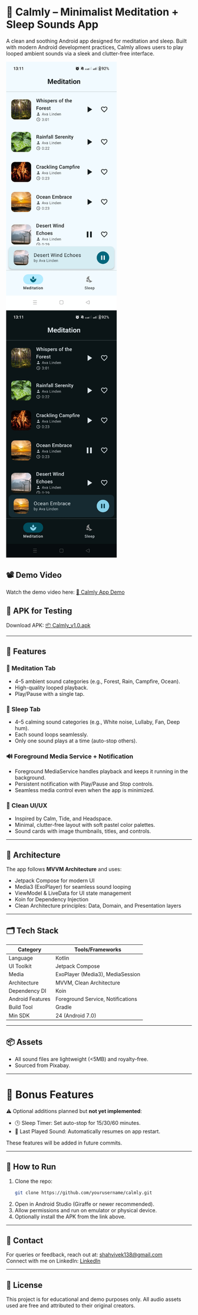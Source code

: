 # 🌿 Calmly – Minimalist Meditation + Sleep Sounds App

A clean and soothing Android app designed for meditation and sleep. Built with modern Android development practices, Calmly allows users to play looped ambient sounds via a sleek and clutter-free interface.


<img src="assets/light_mode.jpg" alt="Calmly Light Mode Screenshot" width="300" style="margin-right: 10px;" />
<img src="assets/dark_mode.jpg" alt="Calmly Dark Mode Screenshot" width="300" />




## 📽 Demo Video

Watch the demo video here: [🎥 Calmly App Demo](https://drive.google.com/file/d/1Cumos80yPmohU5dekpUfUCX1q791wFt9/view?usp=sharing)

## 📱 APK for Testing

<!-- Download APK: [📦 Calmly_v1.0.apk](https://drive.google.com/file/d/1B8ncM6gn4JW_dGyEsTF8z7kB0r8oKOld/view?usp=drive_link) -->
Download APK: [📦 Calmly_v1.0.apk](https://drive.google.com/file/d/1S0hHhSRfw0g4kdULVQFSeyh9zP3FPzig/view?usp=drive_link)

---

## 🌟 Features

### 🧘 Meditation Tab
- 4–5 ambient sound categories (e.g., Forest, Rain, Campfire, Ocean).
- High-quality looped playback.
- Play/Pause with a single tap.

### 🌙 Sleep Tab
- 4–5 calming sound categories (e.g., White noise, Lullaby, Fan, Deep hum).
- Each sound loops seamlessly.
- Only one sound plays at a time (auto-stop others).

### 🔊 Foreground Media Service + Notification
- Foreground MediaService handles playback and keeps it running in the background.
- Persistent notification with Play/Pause and Stop controls.
- Seamless media control even when the app is minimized.

### 🎨 Clean UI/UX
- Inspired by Calm, Tide, and Headspace.
- Minimal, clutter-free layout with soft pastel color palettes.
- Sound cards with image thumbnails, titles, and controls.

---

## 🧱 Architecture

The app follows **MVVM Architecture** and uses:
- Jetpack Compose for modern UI
- Media3 (ExoPlayer) for seamless sound looping
- ViewModel & LiveData for UI state management
- Koin for Dependency Injection
- Clean Architecture principles: Data, Domain, and Presentation layers

---

## 🗂 Tech Stack

| Category         | Tools/Frameworks                         |
|------------------|------------------------------------------|
| Language         | Kotlin                                   |
| UI Toolkit       | Jetpack Compose                          |
| Media            | ExoPlayer (Media3), MediaSession         |
| Architecture     | MVVM, Clean Architecture                 |
| Dependency DI    | Koin                                     |
| Android Features | Foreground Service, Notifications        |
| Build Tool       | Gradle                                   |
| Min SDK          | 24 (Android 7.0)                         |

---

## 📦 Assets

- All sound files are lightweight (<5MB) and royalty-free.  
- Sourced from Pixabay.

---

# 🚀 Bonus Features

⚠️ Optional additions planned but **not yet implemented**:
- 🕒 Sleep Timer: Set auto-stop for 15/30/60 minutes.
- 💾 Last Played Sound: Automatically resumes on app restart.

These features will be added in future commits.


---

## 📌 How to Run

1. Clone the repo:
   ```bash
   git clone https://github.com/yourusername/calmly.git
   ```
2. Open in Android Studio (Giraffe or newer recommended).
3. Allow permissions and run on emulator or physical device.
4. Optionally install the APK from the link above.

---

## 📧 Contact

For queries or feedback, reach out at: [shahvivek138@gmail.com](mailto:shahvivek138@gmail.com)  
Connect with me on LinkedIn: [LinkedIn](https://www.linkedin.com/in/vivek-shah-36883a235/)


---

## 📜 License

This project is for educational and demo purposes only. All audio assets used are free and attributed to their original creators.